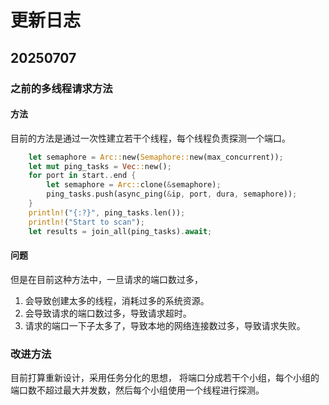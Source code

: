 # 更新日志

## 20250707

### 之前的多线程请求方法

#### 方法

目前的方法是通过一次性建立若干个线程，每个线程负责探测一个端口。

```rust
    let semaphore = Arc::new(Semaphore::new(max_concurrent));
    let mut ping_tasks = Vec::new();
    for port in start..end {
        let semaphore = Arc::clone(&semaphore);
        ping_tasks.push(async_ping(&ip, port, dura, semaphore));
    }
    println!("{:?}", ping_tasks.len());
    println!("Start to scan");
    let results = join_all(ping_tasks).await;
```
#### 问题

但是在目前这种方法中，一旦请求的端口数过多，
1. 会导致创建太多的线程，消耗过多的系统资源。
2. 会导致请求的端口数过多，导致请求超时。
3. 请求的端口一下子太多了，导致本地的网络连接数过多，导致请求失败。

### 改进方法

目前打算重新设计，采用任务分化的思想，
将端口分成若干个小组，每个小组的端口数不超过最大并发数，然后每个小组使用一个线程进行探测。

